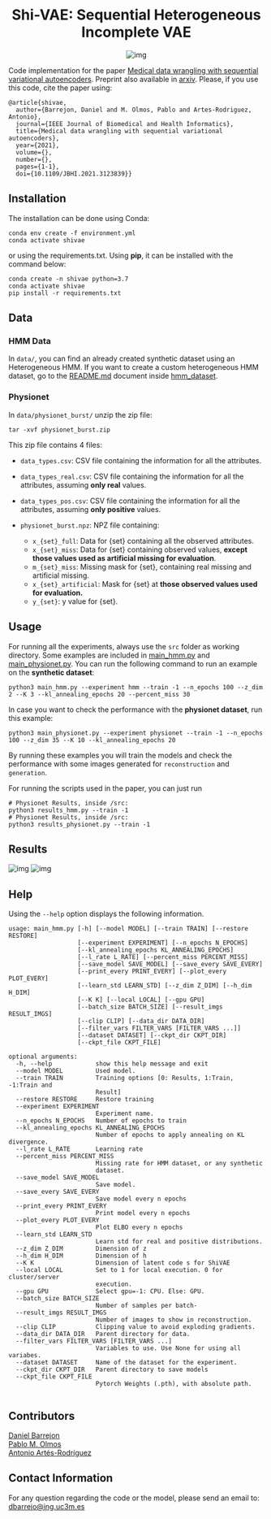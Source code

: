 <div align="center">

# Shi-VAE: Sequential Heterogeneous Incomplete VAE

![img](./imgs/shivae.jpeg)

</div>

Code implementation for the paper [Medical data wrangling with sequential variational autoencoders](https://ieeexplore.ieee.org/document/9594658). Preprint also available in [arxiv](https://arxiv.org/abs/2103.07206).
Please, if you use this code, cite the paper using:
```
@article{shivae,
  author={Barrejon, Daniel and M. Olmos, Pablo and Artes-Rodriguez, Antonio},
  journal={IEEE Journal of Biomedical and Health Informatics}, 
  title={Medical data wrangling with sequential variational autoencoders}, 
  year={2021},
  volume={},
  number={},
  pages={1-1},
  doi={10.1109/JBHI.2021.3123839}}
```

## Installation
The installation can be done using Conda:
```
conda env create -f environment.yml 
conda activate shivae
```
or using the requirements.txt. Using **pip**, it can be installed with the command below:

```
conda create -n shivae python=3.7 
conda activate shivae
pip install -r requirements.txt
```

## Data
### HMM Data
In `data/`, you can find an already created synthetic dataset using an Heterogeneous HMM.
If you want to create a custom heterogeneous HMM dataset, go to the [README.md](src/hmm_dataset/README.md) document inside 
[hmm_dataset](src/hmm_dataset). 

### Physionet
In `data/physionet_burst/` unzip the zip file:
```
tar -xvf physionet_burst.zip    
```

This zip file contains 4 files:

- `data_types.csv`: CSV file containing the information for all the attributes. 
- `data_types_real.csv`: CSV file containing the information for all the attributes, assuming **only real** values.
- `data_types_pos.csv`: CSV file containing the information for all the attributes, assuming **only positive** values.
- `physionet_burst.npz`: NPZ file containing:
    
    - `x_{set}_full`: Data for {set} containing all the observed attributes.
    - `x_{set}_miss`: Data for {set} containing observed values, **except those values used as artificial
      missing for evaluation**.
    - `m_{set}_miss`: Missing mask for {set}, containing real missing and artificial missing. 
    - `x_{set}_artificial`: Mask for {set} at **those observed values used for evaluation.**
    - `y_{set}`: y value for {set}.


## Usage
For running all the experiments, always use the `src` folder as working directory.
Some examples are included in [main_hmm.py](src/main_hmm.py) and [main_physionet.py](src/main_physionet.py). 
You can run the following command to run an example on the **synthetic dataset**:
```
python3 main_hmm.py --experiment hmm --train -1 --n_epochs 100 --z_dim 2 --K 3 --kl_annealing_epochs 20 --percent_miss 30
```
In case you want to check the performance with the **physionet dataset**, run this example:
```
python3 main_physionet.py --experiment physionet --train -1 --n_epochs 100 --z_dim 35 --K 10 --kl_annealing_epochs 20
```
By running these examples you will train the models and check the performance with some images generated for 
`reconstruction` and `generation`. 

For running the scripts used in the paper, you can just run
```
# Physionet Results, inside /src:
python3 results_hmm.py --train -1
# Physionet Results, inside /src:
python3 results_physionet.py --train -1
```

## Results
![img](./imgs/results.jpeg)
![img](./imgs/histogram.jpeg)



## Help
Using the `--help` option displays the following information.
```buildoutcfg
usage: main_hmm.py [-h] [--model MODEL] [--train TRAIN] [--restore RESTORE]
                   [--experiment EXPERIMENT] [--n_epochs N_EPOCHS]
                   [--kl_annealing_epochs KL_ANNEALING_EPOCHS]
                   [--l_rate L_RATE] [--percent_miss PERCENT_MISS]
                   [--save_model SAVE_MODEL] [--save_every SAVE_EVERY]
                   [--print_every PRINT_EVERY] [--plot_every PLOT_EVERY]
                   [--learn_std LEARN_STD] [--z_dim Z_DIM] [--h_dim H_DIM]
                   [--K K] [--local LOCAL] [--gpu GPU]
                   [--batch_size BATCH_SIZE] [--result_imgs RESULT_IMGS]
                   [--clip CLIP] [--data_dir DATA_DIR]
                   [--filter_vars FILTER_VARS [FILTER_VARS ...]]
                   [--dataset DATASET] [--ckpt_dir CKPT_DIR]
                   [--ckpt_file CKPT_FILE]

optional arguments:
  -h, --help            show this help message and exit
  --model MODEL         Used model.
  --train TRAIN         Training options [0: Results, 1:Train, -1:Train and
                        Result]
  --restore RESTORE     Restore training
  --experiment EXPERIMENT
                        Experiment name.
  --n_epochs N_EPOCHS   Number of epochs to train
  --kl_annealing_epochs KL_ANNEALING_EPOCHS
                        Number of epochs to apply annealing on KL divergence.
  --l_rate L_RATE       Learning rate
  --percent_miss PERCENT_MISS
                        Missing rate for HMM dataset, or any synthetic
                        dataset.
  --save_model SAVE_MODEL
                        Save model.
  --save_every SAVE_EVERY
                        Save model every n epochs
  --print_every PRINT_EVERY
                        Print model every n epochs
  --plot_every PLOT_EVERY
                        Plot ELBO every n epochs
  --learn_std LEARN_STD
                        Learn std for real and positive distributions.
  --z_dim Z_DIM         Dimension of z
  --h_dim H_DIM         Dimension of h
  --K K                 Dimension of latent code s for ShiVAE
  --local LOCAL         Set to 1 for local execution. 0 for cluster/server
                        execution.
  --gpu GPU             Select gpu=-1: CPU. Else: GPU.
  --batch_size BATCH_SIZE
                        Number of samples per batch-
  --result_imgs RESULT_IMGS
                        Number of images to show in reconstruction.
  --clip CLIP           Clipping value to avoid exploding gradients.
  --data_dir DATA_DIR   Parent directory for data.
  --filter_vars FILTER_VARS [FILTER_VARS ...]
                        Variables to use. Use None for using all variabes.
  --dataset DATASET     Name of the dataset for the experiment.
  --ckpt_dir CKPT_DIR   Parent directory to save models
  --ckpt_file CKPT_FILE
                        Pytorch Weights (.pth), with absolute path.


```

## Contributors
[Daniel Barrejon](http://www.tsc.uc3m.es/~dbarrejon/)  
[Pablo M. Olmos](http://www.tsc.uc3m.es/~olmos/)  
[Antonio Artés-Rodríguez](http://www.tsc.uc3m.es/~antonio/antonio_artes/Home.html)

## Contact Information
For any question regarding the code or the model, please send an email to: 
<a href="mailto:dbarrejo@ing.uc3m.es">dbarrejo@ing.uc3m.es</a>






